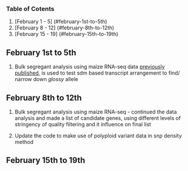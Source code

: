 ### Table of Cotents
1. [February 1 - 5]  (#february-1st-to-5th)
2. [February 8 - 12]  (#february-8th-to-12th)
3. [February 15 - 19]  (#february-15th-to-19th)
## February 1st to 5th

1. Bulk segregant analysis using maize RNA-seq data [previously published](http://journals.plos.org/plosone/article?id=10.1371/journal.pone.0036406), is used to test sdm based transcript arrangement to find/ narrow down *glossy* allele


## February 8th to 12th

1. Bulk segregant analysis using maize RNA-seq - continued the data analysis and made a list of candidate genes, using different levels of stringency of quality filtering and it influence on final list

2. Update the code to make use of polyploid variant data in snp density method


## February 15th to 19th

